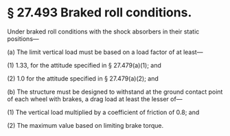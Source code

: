 # § 27.493   Braked roll conditions.

Under braked roll conditions with the shock absorbers in their static positions—


(a) The limit vertical load must be based on a load factor of at least—


(1) 1.33, for the attitude specified in § 27.479(a)(1); and 


(2) 1.0 for the attitude specified in § 27.479(a)(2); and 


(b) The structure must be designed to withstand at the ground contact point of each wheel with brakes, a drag load at least the lesser of—


(1) The vertical load multiplied by a coefficient of friction of 0.8; and 


(2) The maximum value based on limiting brake torque. 




